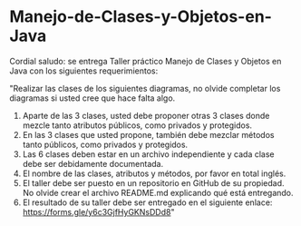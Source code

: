 # Manejo-de-Clases-y-Objetos-en-Java

Cordial saludo: se entrega Taller práctico Manejo de Clases y Objetos en Java con los siguientes requerimientos:

   "Realizar las clases de los siguientes diagramas, no olvide completar los diagramas si usted cree que hace falta algo.

  1. Aparte de las 3 clases, usted debe proponer otras 3 clases donde mezcle tanto atributos públicos, como privados y protegidos.
  2. En las 3 clases que usted propone, también debe mezclar métodos tanto públicos, como privados y protegidos.
  3. Las 6 clases deben estar en un archivo independiente y cada clase debe ser debidamente documentada.
  4. El nombre de las clases, atributos y métodos, por favor en total inglés.
  5. El taller debe ser puesto en un repositorio en GitHub de su propiedad. No olvide crear el archivo README.md explicando qué está entregando.
  6. El resultado de su taller debe ser entregado en el siguiente enlace: https://forms.gle/y6c3GjfHyGKNsDDd8"

